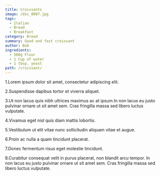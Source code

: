 ```yaml
---
title: Croissants
image: /dsc_0007.jpg
tags:
  - Italian
  - Bread
  - Breakfast
category: Bread
summary: Good and fast croissant
author: Bob
ingredients:
  - 500g Flour
  - 1 Cup of water
  - 1 tbsp. yeast
path: /croissant/
---
```

1.Lorem ipsum dolor sit amet, consectetur adipiscing elit.

2.Suspendisse dapibus tortor et viverra aliquet.

3.Ut non lacus quis nibh ultrices maximus ac at ipsum.In non lacus eu justo pulvinar ornare ut sit amet sem. Cras fringilla massa sed libero luctus vulputate.

4.Vivamus eget nisl quis diam mattis lobortis.

5.Vestibulum ut elit vitae nunc sollicitudin aliquam vitae et augue.

6.Proin ac nulla a quam tincidunt placerat.

7.Donec fermentum risus eget molestie tincidunt.

8.Curabitur consequat velit in purus placerat, non blandit arcu tempor. In non lacus eu justo pulvinar ornare ut sit amet sem.
Cras fringilla massa sed libero luctus vulputate.